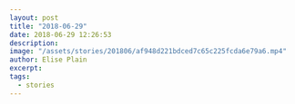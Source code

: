 ```yaml
---
layout: post
title: "2018-06-29"
date: 2018-06-29 12:26:53
description: 
image: "/assets/stories/201806/af948d221bdced7c65c225fcda6e79a6.mp4"
author: Elise Plain
excerpt: 
tags: 
  - stories
---
```



<p></p>
